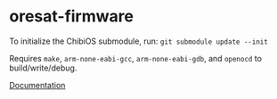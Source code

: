 # oresat-firmware

To initialize the ChibiOS submodule, run:
```git submodule update --init```

Requires `make`, `arm-none-eabi-gcc`, `arm-none-eabi-gdb`, and `openocd` to build/write/debug.

[Documentation](doc/README.md)
